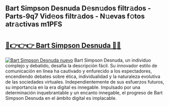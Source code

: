 ## Bart Simpson Desnuda D𝚎sn𝚞dos filtr𝚊dos - Parts-9q7 Vid𝚎os filtr𝚊dos - N𝚞evas f𝚘tos atr𝚊ctivas m1PFS

# <h2><a href="http://mb9r7mm.tromn.icu/?c=Bart+Simpson+Desnuda">🔗👉👉👉 Bart Simpson Desnuda 🔗🔗</a></h2>

[![Bart Simpson Desnuda nuevo](https://i.imgur.com/pEAQMta.gif)](http://mb9r7mm.tromn.icu/?c=Bart+Simpson+Desnuda)
Bart Simpson Desnuda, un individuo complejo y debatido, desafía la descripción fácil. Su innovador estilo de comunicación en línea ha cautivado y enfurecido a los espectadores, encendiendo debates sobre ética, individualidad y la naturaleza evolutiva de las sociedades virtuales. Independientemente de sus esfuerzos futuros, su importancia en la era digital es innegable. Impulsado por una determinación inquebrantable y un encanto innegable, el progreso de Bart Simpson Desnuda en el ámbito digital es implacable.

